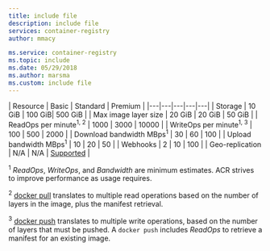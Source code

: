 ```yaml
---
title: include file
description: include file
services: container-registry
author: mmacy

ms.service: container-registry
ms.topic: include
ms.date: 05/29/2018
ms.author: marsma
ms.custom: include file
---
```


| Resource | Basic | Standard | Premium |
|---|---|---|---|---|
| Storage | 10 GiB | 100 GiB| 500 GiB |
| Max image layer size | 20 GiB | 20 GiB | 50 GiB |
| ReadOps per minute<sup>1, 2</sup> | 1000 | 3000 | 10000 |
| WriteOps per minute<sup>1, 3</sup> | 100 | 500 | 2000 |
| Download bandwidth MBps<sup>1</sup> | 30 | 60 | 100 |
| Upload bandwidth MBps<sup>1</sup> | 10 | 20 | 50 |
| Webhooks | 2 | 10 | 100 |
| Geo-replication | N/A | N/A | [Supported](https://docs.microsoft.com/azure/container-registry/container-registry-geo-replication) |

<sup>1</sup> *ReadOps*, *WriteOps*, and *Bandwidth* are minimum estimates. ACR strives to improve performance as usage requires.

<sup>2</sup> [docker pull](https://docs.docker.com/registry/spec/api/#pulling-an-image) translates to multiple read operations based on the number of layers in the image, plus the manifest retrieval.

<sup>3</sup> [docker push](https://docs.docker.com/registry/spec/api/#pushing-an-image) translates to multiple write operations, based on the number of layers that must be pushed. A `docker push` includes *ReadOps* to retrieve a manifest for an existing image.